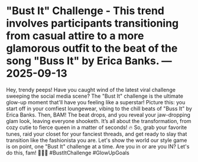 # "Bust It" Challenge - This trend involves participants transitioning from casual attire to a more glamorous outfit to the beat of the song "Buss It" by Erica Banks. — 2025-09-13

Hey, trendy peeps! Have you caught wind of the latest viral challenge sweeping the social media scene? The "Bust It" challenge is the ultimate glow-up moment that'll have you feeling like a superstar! Picture this: you start off in your comfiest loungewear, vibing to the chill beats of "Buss It" by Erica Banks. Then, BAM! The beat drops, and you reveal your jaw-dropping glam look, leaving everyone shooketh. It’s all about the transformation, from cozy cutie to fierce queen in a matter of seconds! 🔥 So, grab your favorite tunes, raid your closet for your fanciest threads, and get ready to slay that transition like the fashionista you are. Let's show the world our style game is on point, one "Bust It" challenge at a time. Are you in or are you IN? Let's do this, fam! 💃💅✨ #BustItChallenge #GlowUpGoals